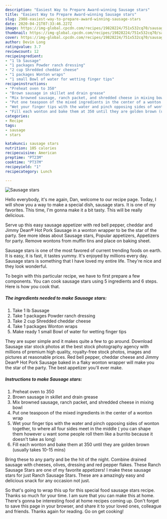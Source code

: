 ```yaml
---
description: "Easiest Way to Prepare Award-winning Sausage stars"
title: "Easiest Way to Prepare Award-winning Sausage stars"
slug: 2908-easiest-way-to-prepare-award-winning-sausage-stars
date: 2020-04-21T07:33:46.227Z
image: https://img-global.cpcdn.com/recipes/19828224/751x532cq70/sausage-stars-recipe-main-photo.jpg
thumbnail: https://img-global.cpcdn.com/recipes/19828224/751x532cq70/sausage-stars-recipe-main-photo.jpg
cover: https://img-global.cpcdn.com/recipes/19828224/751x532cq70/sausage-stars-recipe-main-photo.jpg
author: Devin Long
ratingvalue: 3.7
reviewcount: 12
recipeingredient:
- "1 lb Sausage"
- "1 packages Powder ranch dressing"
- "2 cup Shredded cheddar cheese"
- "1 packages Wonton wraps"
- "1 small Bowl of water for wetting finger tips"
recipeinstructions:
- "Preheat oven to 350"
- "Brown sausage in skillet and drain grease"
- "Mix browned sausage, ranch packet, and shredded cheese in mixing bowl"
- "Put one teaspoon of the mixed ingredients in the center of a wonton wrap"
- "Wet your finger tips with the water and pinch opposing sides of wonton together, to where all four sides meet in the middle ( you can shape them however u want some people roll them like a burrito because it doesn&#39;t take as long)"
- "Fill each wonton and bake them at 350 until they are golden brown (usually takes 10-15 mins)"
categories:
- Recipe
tags:
- sausage
- stars

katakunci: sausage stars 
nutrition: 105 calories
recipecuisine: American
preptime: "PT23M"
cooktime: "PT37M"
recipeyield: "1"
recipecategory: Lunch

---
```



![Sausage stars](https://img-global.cpcdn.com/recipes/19828224/751x532cq70/sausage-stars-recipe-main-photo.jpg)

Hello everybody, it's me again, Dan, welcome to our recipe page. Today, I will show you a way to make a special dish, sausage stars. It is one of my favorites. This time, I'm gonna make it a bit tasty. This will be really delicious.

Serve up this easy sausage appetizer with red bell pepper, cheddar and Jimmy Dean® Hot Pork Sausage in a wonton wrapper to be the star of the party. See more ideas about Sausage stars, Popular appetizers, Appetizers for party. Remove wontons from muffin tins and place on baking sheet.

Sausage stars is one of the most favored of current trending foods on earth. It is easy, it is fast, it tastes yummy. It's enjoyed by millions every day. Sausage stars is something that I have loved my entire life. They're nice and they look wonderful.


To begin with this particular recipe, we have to first prepare a few components. You can cook sausage stars using 5 ingredients and 6 steps. Here is how you cook that.

<!--inarticleads1-->

##### The ingredients needed to make Sausage stars:

1. Take 1 lb Sausage
1. Take 1 packages Powder ranch dressing
1. Take 2 cup Shredded cheddar cheese
1. Take 1 packages Wonton wraps
1. Make ready 1 small Bowl of water for wetting finger tips


They are super simple and it makes quite a few to go around. Download Sausage star stock photos at the best stock photography agency with millions of premium high quality, royalty-free stock photos, images and pictures at reasonable prices. Red bell pepper, cheddar cheese and Jimmy Dean® Hot Pork Sausage baked in a flaky wonton wrapper will make you the star of the party. The best appetizer you&#39;ll ever make. 

<!--inarticleads2-->

##### Instructions to make Sausage stars:

1. Preheat oven to 350
1. Brown sausage in skillet and drain grease
1. Mix browned sausage, ranch packet, and shredded cheese in mixing bowl
1. Put one teaspoon of the mixed ingredients in the center of a wonton wrap
1. Wet your finger tips with the water and pinch opposing sides of wonton together, to where all four sides meet in the middle ( you can shape them however u want some people roll them like a burrito because it doesn&#39;t take as long)
1. Fill each wonton and bake them at 350 until they are golden brown (usually takes 10-15 mins)


Bring these to any party and be the hit of the night. Combine drained sausage with cheeses, olives, dressing and red pepper flakes. These Ranch Sausage Stars are one of my favorite appetizers! I make these sausage stars for just Ranch Sausage Stars. These are a amazingly easy and delicious snack for any occasion not just. 

So that's going to wrap this up for this special food sausage stars recipe. Thanks so much for your time. I am sure that you can make this at home. There's gonna be interesting food at home recipes coming up. Don't forget to save this page in your browser, and share it to your loved ones, colleague and friends. Thanks again for reading. Go on get cooking!
